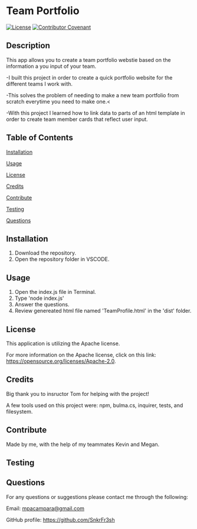 

# Team Portfolio


[![License](https://img.shields.io/badge/License-Apache_2.0-blue.svg)](https://opensource.org/licenses/Apache-2.0) [![Contributor Covenant](https://img.shields.io/badge/Contributor%20Covenant-2.1-4baaaa.svg)](code_of_conduct.md)



## Description
This app allows you to create a team portfolio webstie based on the information a you input of your team.

 -I built this project in order to create a quick portfolio website for the different teams I work with.

 -This solves the problem of needing to make a new team portfolio from scratch everytime you need to make one.<

 -With this project I learned how to link data to parts of an html template in order to create team member cards that reflect user input.



## Table of Contents

[Installation](#installation)

[Usage](#usage)

[License](#license)

[Credits](#credits)

[Contribute](#contribute)

[Testing](#testing)

[Questions](#questions)



## Installation
1.  Download the repository.
2.  Open the repository folder in VSCODE.  


## Usage
1.  Open the index.js file in Terminal. 
2.  Type 'node index.js' 
3.  Answer the questions. 
4.  Review genereated html file named 'TeamProfile.html' in the 'dist' folder.


## License
This application is utilizing the Apache license.

For more information on the Apache license, click on this link: https://opensource.org/licenses/Apache-2.0.



## Credits
Big thank you to insructor Tom for helping with the project!

A few tools used on this project were: npm, bulma.cs, inquirer, tests, and filesystem.



## Contribute
Made by me, with the help of my teammates Kevin and Megan.



## Testing




## Questions
For any questions or suggestions please contact me through the following:

Email: mpacampara@gmail.com

GitHub profile: https://github.com/SnkrFr3sh

